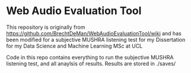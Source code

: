 # Web Audio Evaluation Tool

This repository is originally from https://github.com/BrechtDeMan/WebAudioEvaluationTool/wiki and has been modified for a subjective MUSHRA listening test for my Dissertation for my Data Science and Machine Learning MSc at UCL

Code in this repo contains everything to run the subjective MUSHRA listening test, and all anaylsis of results.
Results are stored in ./saves/
